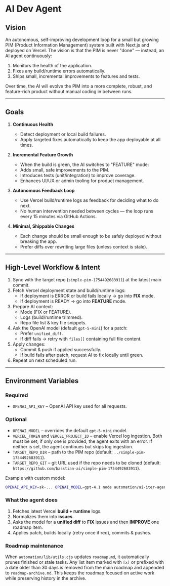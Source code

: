 # AI Dev Agent

## Vision

An autonomous, self-improving development loop for a small but growing PIM (Product Information Management) system built with Next.js and deployed on Vercel. The vision is that the PIM is never "done" — instead, an AI agent continuously:

1. Monitors the health of the application.
2. Fixes any build/runtime errors automatically.
3. Ships small, incremental improvements to features and tests.

Over time, the AI will evolve the PIM into a more complete, robust, and feature-rich product without manual coding in between runs.

---

## Goals

1. **Continuous Health**
   - Detect deployment or local build failures.
   - Apply targeted fixes automatically to keep the app deployable at all times.

2. **Incremental Feature Growth**
   - When the build is green, the AI switches to "FEATURE" mode:
   - Adds small, safe improvements to the PIM.
   - Introduces tests (unit/integration) to improve coverage.
   - Enhances UI/UX or admin tooling for product management.

3. **Autonomous Feedback Loop**
   - Use Vercel build/runtime logs as feedback for deciding what to do next.
   - No human intervention needed between cycles — the loop runs every 15 minutes via GitHub Actions.

4. **Minimal, Shippable Changes**
   - Each change should be small enough to be safely deployed without breaking the app.
   - Prefer diffs over rewriting large files (unless context is stale).

---

## High-Level Workflow & Intent

1. Sync with the target repo (`simple-pim-1754492683911`) at the latest main commit.
2. Fetch Vercel deployment state and build/runtime logs:
   - If deployment is ERROR or build fails locally → go into **FIX** mode.
   - If deployment is READY → go into **FEATURE** mode.
3. Prepare AI context:
   - Mode (FIX or FEATURE).
   - Logs (build/runtime trimmed).
   - Repo file list & key file snippets.
4. Ask the OpenAI model (default `gpt-5-mini`) for a patch:
   - Prefer `unified_diff`.
   - If diff fails → retry with `files[]` containing full file content.
5. Apply changes:
   - Commit & push if applied successfully.
   - If build fails after patch, request AI to fix locally until green.
6. Repeat on next scheduled run.

---

## Environment Variables

### Required
- `OPENAI_API_KEY` – OpenAI API key used for all requests.

### Optional
- `OPENAI_MODEL` – overrides the default `gpt-5-mini` model.
- `VERCEL_TOKEN` and `VERCEL_PROJECT_ID` – enable Vercel log ingestion. Both must be set; if only one is provided, the agent exits with an error. If neither is set, the agent continues but skips log ingestion.
- `TARGET_REPO_DIR` – path to the PIM repo (default: `../simple-pim-1754492683911`).
- `TARGET_REPO_GIT` – git URL used if the repo needs to be cloned (default: `https://github.com/basstian-ai/simple-pim-1754492683911`).

Example with custom model:

```bash
OPENAI_API_KEY=sk-... OPENAI_MODEL=gpt-4.1 node automation/ai-iter-agent.cjs
```

### What the agent does
1. Fetches latest Vercel **build + runtime** logs.
2. Normalizes them into **issues**.
3. Asks the model for a **unified diff** to **FIX** issues and then **IMPROVE** one roadmap item.
4. Applies patch, builds locally (retry once if red), commits & pushes.

### Roadmap maintenance

When `automation/lib/utils.cjs` updates `roadmap.md`, it automatically prunes finished or stale tasks. Any list item marked with `[x]` or prefixed with a date older than 30 days is removed from the main roadmap and appended to `roadmap-archive.md`. This keeps the roadmap focused on active work while preserving history in the archive.

